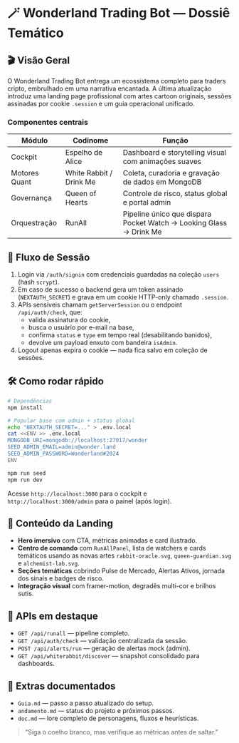 # 🪄 Wonderland Trading Bot — Dossiê Temático

## 🎬 Visão Geral

O Wonderland Trading Bot entrega um ecossistema completo para traders cripto, embrulhado em uma narrativa encantada. A última atualização introduz uma landing page profissional com artes cartoon originais, sessões assinadas por cookie `.session` e um guia operacional unificado.

### Componentes centrais

| Módulo | Codinome | Função |
| --- | --- | --- |
| Cockpit | Espelho de Alice | Dashboard e storytelling visual com animações suaves |
| Motores Quant | White Rabbit / Drink Me | Coleta, curadoria e gravação de dados em MongoDB |
| Governança | Queen of Hearts | Controle de risco, status global e portal admin |
| Orquestração | RunAll | Pipeline único que dispara Pocket Watch → Looking Glass → Drink Me |

## 🧭 Fluxo de Sessão

1. Login via `/auth/signin` com credenciais guardadas na coleção `users` (hash `scrypt`).
2. Em caso de sucesso o backend gera um token assinado (`NEXTAUTH_SECRET`) e grava em um cookie HTTP-only chamado `.session`.
3. APIs sensíveis chamam `getServerSession` ou o endpoint `/api/auth/check`, que:
   - valida assinatura do cookie,
   - busca o usuário por e-mail na base,
   - confirma `status` e `type` em tempo real (desabilitando banidos),
   - devolve um payload enxuto com bandeira `isAdmin`.
4. Logout apenas expira o cookie — nada fica salvo em coleção de sessões.

## 🛠️ Como rodar rápido

```bash
# Dependências
npm install

# Popular base com admin + status global
echo "NEXTAUTH_SECRET=..." > .env.local
cat <<ENV >> .env.local
MONGODB_URI=mongodb://localhost:27017/wonder
SEED_ADMIN_EMAIL=admin@wonder.land
SEED_ADMIN_PASSWORD=Wonderland#2024
ENV

npm run seed
npm run dev
```

Acesse `http://localhost:3000` para o cockpit e `http://localhost:3000/admin` para o painel (após login).

## 📜 Conteúdo da Landing

- **Hero imersivo** com CTA, métricas animadas e card ilustrado.
- **Centro de comando** com `RunAllPanel`, lista de watchers e cards temáticos usando as novas artes `rabbit-oracle.svg`, `queen-guardian.svg` e `alchemist-lab.svg`.
- **Seções temáticas** cobrindo Pulse de Mercado, Alertas Ativos, jornada dos sinais e badges de risco.
- **Integração visual** com framer-motion, degradês multi-cor e brilhos sutis.

## 🔗 APIs em destaque

- `GET /api/runall` — pipeline completo.
- `GET /api/auth/check` — validação centralizada da sessão.
- `POST /api/alerts/run` — geração de alertas mock (admin).
- `GET /api/whiterabbit/discover` — snapshot consolidado para dashboards.

## 📌 Extras documentados

- `Guia.md` — passo a passo atualizado do setup.
- `andamento.md` — status do projeto e próximos passos.
- `doc.md` — lore completo de personagens, fluxos e heurísticas.

> “Siga o coelho branco, mas verifique as métricas antes de saltar.”

